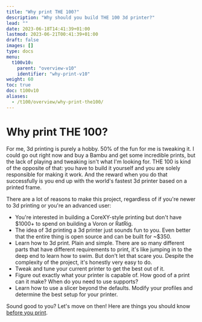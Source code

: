 ```yaml
---
title: "Why print THE 100?"
description: "Why should you build THE 100 3d printer?"
lead: ""
date: 2023-06-18T14:41:39+01:00
lastmod: 2023-06-21T00:41:39+01:00
draft: false
images: []
type: docs
menu:
  t100v10:
    parent: "overview-v10"
    identifier: "why-print-v10"
weight: 60
toc: true
doc: t100v10
aliases:
  - /t100/overview/why-print-the100/
---
```

# Why print THE 100?
For me, 3d printing is purely a hobby. 50% of the fun for me is tweaking it. I could go out right now and buy a Bambu and get some incredible prints, but the lack of playing and tweaking isn't what I'm looking for. THE 100 is kind of the opposite of that: you have to build it yourself and you are solely responsible for making it work. And the reward when you do that successfully is you end up with the world's fastest 3d printer based on a printed frame. 

There are a lot of reasons to make this project, regardless of if you're newer to 3d printing or you're an advanced user:

  * You're interested in building a CoreXY-style printing but don't have $1000+ to spend on building a Voron or RatRig.
  * The idea of 3d printing a 3d printer just sounds fun to you. Even better that the entire thing is open source and can be built for ~$350.
  * Learn how to 3d print. Plain and simple. There are so many different parts that have different requirements to print, it's like jumping in to the deep end to learn how to swim. But don't let that scare you. Despite the complexity of the project, it's honestly very easy to do. 
  * Tweak and tune your current printer to get the best out of it.
  * Figure out exactly what your printer is capable of. How good of a print can it make? When do you need to use supports? 
  * Learn how to use a slicer beyond the defaults. Modify your profiles and determine the best setup for your printer.

Sound good to you? Let's move on then! Here are things you should know <a href="/t100/1.0/overview/before-you-print">before you print</a>.